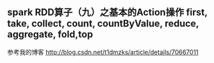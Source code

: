 ## spark RDD算子（九）之基本的Action操作 first, take, collect, count, countByValue, reduce, aggregate, fold,top
参考我的博客  http://blog.csdn.net/t1dmzks/article/details/70667011